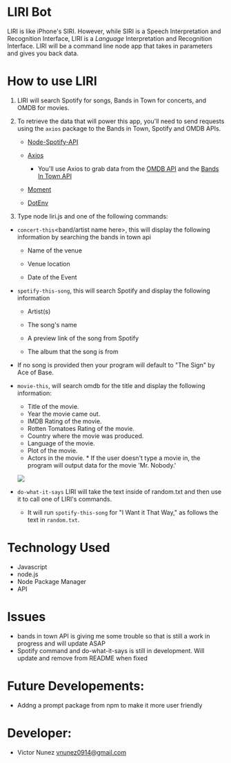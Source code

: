 # LIRI Bot

LIRI is like iPhone's SIRI. However, while SIRI is a Speech Interpretation and Recognition Interface, LIRI is a _Language_ Interpretation and Recognition Interface. LIRI will be a command line node app that takes in parameters and gives you back data.

# How to use LIRI

1. LIRI will search Spotify for songs, Bands in Town for concerts, and OMDB for movies.

2. To retrieve the data that will power this app, you'll need to send requests using the `axios` package to the Bands in Town, Spotify and OMDB APIs.

   * [Node-Spotify-API](https://www.npmjs.com/package/node-spotify-api)

   * [Axios](https://www.npmjs.com/package/axios)

     * You'll use Axios to grab data from the [OMDB API](http://www.omdbapi.com) and the [Bands In Town API](http://www.artists.bandsintown.com/bandsintown-api)

   * [Moment](https://www.npmjs.com/package/moment)

   * [DotEnv](https://www.npmjs.com/package/dotenv)
   
 3. Type node liri.js and one of the following commands:

   * `concert-this`<band/artist name here>, this will display the following information by searching the bands in town api
     * Name of the venue

     * Venue location

     * Date of the Event

   * `spotify-this-song`<song name here>, this will search Spotify and display the following information
      * Artist(s)

     * The song's name

     * A preview link of the song from Spotify

     * The album that the song is from

   * If no song is provided then your program will default to "The Sign" by Ace of Base.
   
   * `movie-this`<name of movie here>, will search omdb for the title and display the following information:
       * Title of the movie.
       * Year the movie came out.
       * IMDB Rating of the movie.
       * Rotten Tomatoes Rating of the movie.
       * Country where the movie was produced.
       * Language of the movie.
       * Plot of the movie.
       * Actors in the movie.
    * If the user doesn't type a movie in, the program will output data for the movie 'Mr. Nobody.' 
    
        ![](https://media.giphy.com/media/gFhe56ZlhXsttu4J1X/giphy.gif)
    
   * `do-what-it-says`
   LIRI will take the text inside of random.txt and then use it to call one of LIRI's commands.

     * It will run `spotify-this-song` for "I Want it That Way," as follows the text in `random.txt`. 
 
 # Technology Used
 
* Javascript
* node.js
* Node Package Manager
* API

# Issues

* bands in town API is giving me some trouble so that is still a work in progress and will update ASAP
* Spotify command and do-what-it-says is still in development. Will update and remove from README when fixed


# Future Developements:
* Addng a prompt package from npm to make it more user friendly


# Developer:
* Victor Nunez vnunez0914@gmail.com

